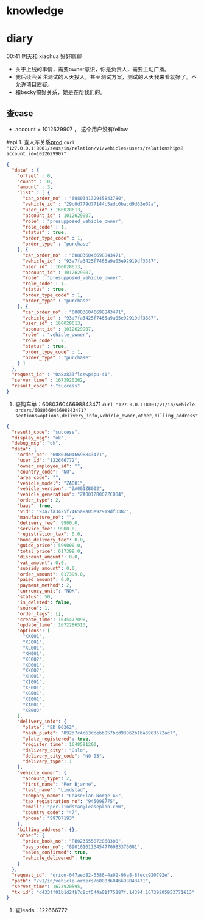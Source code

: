 # knowledge


# diary

00:41 明天和 xiaohua 好好聊聊
- 关于上线的事情，需要owner意识，你是负责人，需要主动广播。
- 我后续会关注测试的人天投入，甚至测试方案，测试的人天我来看就好了。不允许项目质疑。
- 和becky搞好关系，她是在帮我们的。


## 查case
- account = 1012629907 ， 这个用户没有fellow

#api 1. 查人车关系[prod](https://luban.nioint.com/#/service_management/instance/detail/1291?name=mp-relation-eu-eks-prod)
`curl "127.0.0.1:8001/zeus/in/relation/v1/vehicles/users/relationships?account_id=1012629907"`
```json
{
  "data" : {
    "offset" : 0,
    "count" : 10,
    "amount" : 3,
    "list" : [ {
      "car_order_no" : "608034132945843780",
      "vehicle_id" : "29c0d779d77144c5adc0bacd9d62e02a",
      "user_id" : 160028613,
      "account_id" : 1012629907,
      "role" : "presupposed_vehicle_owner",
      "role_code" : 1,
      "status" : true,
      "order_type_code" : 1,
      "order_type" : "purchase"
    }, {
      "car_order_no" : "608036046698843471",
      "vehicle_id" : "93a7fa3425f7465a9a05e92919df3387",
      "user_id" : 160028613,
      "account_id" : 1012629907,
      "role" : "presupposed_vehicle_owner",
      "role_code" : 1,
      "status" : true,
      "order_type_code" : 1,
      "order_type" : "purchase"
    }, {
      "car_order_no" : "608036046698843471",
      "vehicle_id" : "93a7fa3425f7465a9a05e92919df3387",
      "user_id" : 160028613,
      "account_id" : 1012629907,
      "role" : "vehicle_owner",
      "role_code" : 2,
      "status" : true,
      "order_type_code" : 1,
      "order_type" : "purchase"
    } ]
  },
  "request_id" : "0a8a833flcswp4pu-41",
  "server_time" : 1673920262,
  "result_code" : "success"
}
```

1. 查购车单：608036046698843471
`curl "127.0.0.1:8001/v1/in/vehicle-orders/608036046698843471?sections=options,delivery_info,vehicle_owner,other,billing_address"`
```json
{
  "result_code": "success",
  "display_msg": "ok",
  "debug_msg": "ok",
  "data": {
    "order_no": "608036046698843471",
    "user_id": "122666772",
    "owner_employee_id": "",
    "country_code": "NO",
    "area_code": "",
    "vehicle_model": "ZA001",
    "vehicle_version": "ZA001ZB002",
    "vehicle_generation": "ZA001ZB002ZC004",
    "order_type": 2,
    "baas": true,
    "vid": "93a7fa3425f7465a9a05e92919df3387",
    "manufacture_no": "",
    "delivery_fee": 9900.0,
    "service_fee": 9900.0,
    "registration_tax": 0.0,
    "home_delivery_fee": 0.0,
    "guide_price": 599000.0,
    "total_price": 617399.0,
    "discount_amount": 0.0,
    "vat_amount": 0.0,
    "subsidy_amount": 0.0,
    "order_amount": 617399.0,
    "paied_amount": 0.0,
    "payment_method": 2,
    "currency_unit": "NOK",
    "status": 50,
    "is_deleted": false,
    "source": 1,
    "order_tags": [],
    "create_time": 1645477098,
    "update_time": 1672286513,
    "options": [
      "XK001",
      "XJ001",
      "XL001",
      "XM001",
      "XC002",
      "XD001",
      "XX002",
      "XH001",
      "XI001",
      "XF001",
      "XG001",
      "XE001",
      "XA001",
      "XB002"
    ],
    "delivery_info": {
      "plate": "ED 90362",
      "hash_plate": "092d7c4c63dcebb857bcd93062b1ba3963572ac7",
      "plate_registered": true,
      "register_time": 1648591200,
      "delivery_city": "Oslo",
      "delivery_city_code": "NO-03",
      "delivery_type": 1
    },
    "vehicle_owner": {
      "account_type": 2,
      "first_name": "Per Bjarne",
      "last_name": "Lindstad",
      "company_name": "LeasePlan Norge AS",
      "tax_registration_no": "945098775",
      "email": "per.lindstad@leaseplan.com",
      "country_code": "47",
      "phone": "99707193"
    },
    "billing_address": {},
    "other": {
      "price_book_no": "PB023555872868300",
      "pay_order_no": "8901010116454770983370001",
      "sales_confirmed": true,
      "vehicle_delivered": true
    }
  },
  "request_id": "orion-047aed82-6386-4a02-96a8-8fecc920792e",
  "path": "/v1/in/vehicle-orders/608036046698843471",
  "server_time": 1673920595,
  "tx_id": "d433ff01b1d24b7c8cf544a01f75287f.14394.16739205953771613"
}

```


1. 查leads：122666772